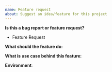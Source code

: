 ```yaml
---
name: Feature request
about: Suggest an idea/feature for this project
---
```

<!-- **Are you in the right place?**
1. For issues or feature requests, please create an issue in this repository.
2. For general technical and non-technical questions, we are happy to help you on our [Crossplane.io Slack](https://slack.crossplane.io).
3. Did you already search the existing open issues for anything similar? -->

**Is this a bug report or feature request?**
* Feature Request

**What should the feature do:**

**What is use case behind this feature:**

**Environment**:
<!-- Specific environment information that helps with the feature request -->
